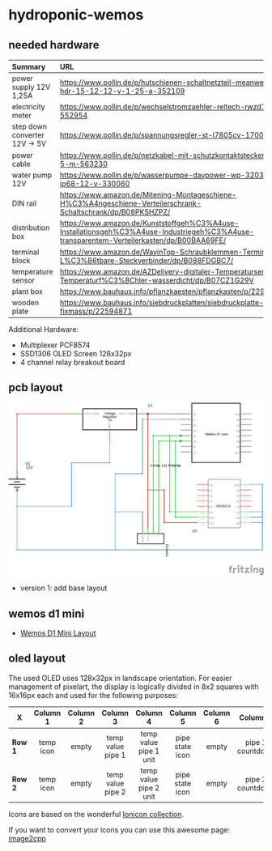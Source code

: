 # hydroponic-wemos

## needed hardware

| Summary                       | URL                                                                                                                                       |
|:------------------------------|:------------------------------------------------------------------------------------------------------------------------------------------|
| power supply  12V 1,25A       | https://www.pollin.de/p/hutschienen-schaltnetzteil-meanwell-hdr-15-12-12-v-1-25-a-352109                                                  |
| electricity meter             | https://www.pollin.de/p/wechselstromzaehler-reltech-rwzd1-mid-552954                                                                      |
| step down converter 12V -> 5V | https://www.pollin.de/p/spannungsregler-st-l7805cv-170041                                                                                 |
| power cable                   | https://www.pollin.de/p/netzkabel-mit-schutzkontaktstecker-1-5-m-563230                                                                   |
| water pump 12V                | https://www.pollin.de/p/wasserpumpe-daypower-wp-3203-ip68-12-v-330060                                                                     |
| DIN rail                      | https://www.amazon.de/Mitening-Montageschiene-H%C3%A4ngeschiene-Verteilerschrank-Schaltschrank/dp/B08PKSHZPZ/                             |
| distribution box              | https://www.amazon.de/Kunststoffgeh%C3%A4use-Installationsgeh%C3%A4use-Industriegeh%C3%A4use-transparentem-Verteilerkasten/dp/B00BAA69FE/	|
| terminal block                | https://www.amazon.de/WayinTop-Schraubklemmen-Terminal-L%C3%B6tbare-Steckverbinder/dp/B088FDGBC7/                                         |
| temperature sensor            | https://www.amazon.de/AZDelivery-digitaler-Temperatursensor-Temperaturf%C3%BChler-wasserdicht/dp/B07CZ1G29V                               |
| plant box                     | https://www.bauhaus.info/pflanzkaesten/pflanzkasten/p/22964614                                                                            |
| wooden plate                  | https://www.bauhaus.info/siebdruckplatten/siebdruckplatte-fixmass/p/22594871                                                              |


Additional Hardware:

- Multiplexer PCF8574
- SSD1306 OLED Screen 128x32px
- 4 channel relay breakout board

## pcb layout

![hardware layout](layout_v1.png)

- version 1: add base layout

## wemos d1 mini

- [Wemos D1 Mini Layout](https://www.wemos.cc/en/latest/d1/d1_mini.html)

## oled layout

The used OLED uses 128x32px in landscape orientation. For easier management of pixelart, the display is logically divided in 8x2 squares with 16x16px each and used for the following purposes:

| **X**     | **Column 1** | **Column 2**  | **Column 3**      | **Column 4**           | **Column 5**    | **Column 6** |  **Column 7**    | **Column 8**          |
|-----------|:------------:|:-------------:|:-----------------:|:----------------------:|:---------------:|:------------:|:----------------:|:---------------------:|
| **Row 1** | temp icon    | empty         | temp value pipe 1 | temp value pipe 1 unit | pipe state icon | empty        | pipe 1 countdown | pipe 1 countdown unit |
| **Row 2** | temp icon    | empty         | temp value pipe 2 | temp value pipe 2 unit | pipe state icon | empty        | pipe 2 countdown | pipe 2 countdown unit |

Icons are based on the wonderful [Ionicon collection](https://ionicons.com/).

If you want to convert your icons you can use this awesome page: [image2cpp](https://javl.github.io/image2cpp/)